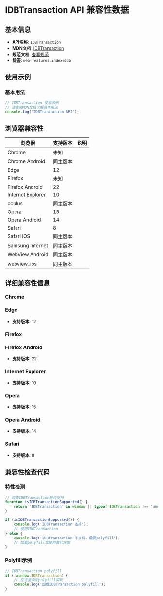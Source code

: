 # IDBTransaction API 兼容性数据

## 基本信息

- **API名称**: `IDBTransaction`
- **MDN文档**: [IDBTransaction](https://developer.mozilla.org/docs/Web/API/IDBTransaction)
- **规范文档**: [查看规范](https://w3c.github.io/IndexedDB/#transaction)
- **标签**: `web-features:indexeddb`

## 使用示例

### 基本用法

```javascript
// IDBTransaction 使用示例
// 请查阅MDN文档了解具体用法
console.log('IDBTransaction API');
```

## 浏览器兼容性

| 浏览器 | 支持版本 | 说明 |
|--------|----------|------|
| Chrome | 未知 |  |
| Chrome Android | 同主版本 |  |
| Edge | 12 |  |
| Firefox | 未知 |  |
| Firefox Android | 22 |  |
| Internet Explorer | 10 |  |
| oculus | 同主版本 |  |
| Opera | 15 |  |
| Opera Android | 14 |  |
| Safari | 8 |  |
| Safari iOS | 同主版本 |  |
| Samsung Internet | 同主版本 |  |
| WebView Android | 同主版本 |  |
| webview_ios | 同主版本 |  |

## 详细兼容性信息

### Chrome


### Edge

- **支持版本**: 12

### Firefox


### Firefox Android

- **支持版本**: 22

### Internet Explorer

- **支持版本**: 10

### Opera

- **支持版本**: 15

### Opera Android

- **支持版本**: 14

### Safari

- **支持版本**: 8

## 兼容性检查代码

### 特性检测

```javascript
// 检查IDBTransaction是否支持
function isIDBTransactionSupported() {
    return 'IDBTransaction' in window || typeof IDBTransaction !== 'undefined';
}

if (isIDBTransactionSupported()) {
    console.log('IDBTransaction 支持');
    // 使用IDBTransaction
} else {
    console.log('IDBTransaction 不支持，需要polyfill');
    // 加载polyfill或使用替代方案
}
```

### Polyfill示例

```javascript
// IDBTransaction polyfill
if (!window.IDBTransaction) {
    // 在这里添加polyfill实现
    console.log('加载IDBTransaction polyfill');
}
```

